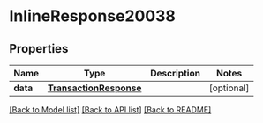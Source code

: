 # InlineResponse20038

## Properties
Name | Type | Description | Notes
------------ | ------------- | ------------- | -------------
**data** | [**TransactionResponse**](TransactionResponse.md) |  | [optional] 

[[Back to Model list]](../README.md#documentation-for-models) [[Back to API list]](../README.md#documentation-for-api-endpoints) [[Back to README]](../README.md)

